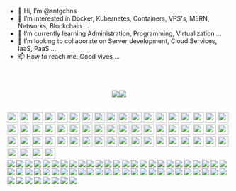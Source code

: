 - 👋 Hi, I’m @sntgchns
- 👀 I’m interested in Docker, Kubernetes, Containers, VPS's, MERN, Networks, Blockchain ...
- 🌱 I’m currently learning Administration, Programming, Virtualization ...
- 💞️ I’m looking to collaborate on Server development, Cloud Services, IaaS, PaaS ...
- 📫 How to reach me: Good vives ...

<br></br>
<div style="display: flex; justify-content: center; align-items:center;">
    <img src="https://github-readme-stats.vercel.app/api?username=sntgchns&show_icons=true&theme=github_dark&hide=stars" />
    <img src="https://github-readme-stats.vercel.app/api/top-langs/?username=sntgchns&theme=github_dark&langs_count=8&layout=compact" />
</div>
<br></br>
<div>
<img height="24" width="24" src="https://cdn.jsdelivr.net/npm/simple-icons@v6/icons/html5.svg" />
<img height="24" width="24" src="https://cdn.jsdelivr.net/npm/simple-icons@v6/icons/css3.svg" />
<img height="24" width="24" src="https://cdn.jsdelivr.net/npm/simple-icons@v6/icons/javascript.svg" />
<img height="24" width="24" src="https://cdn.jsdelivr.net/npm/simple-icons@v6/icons/nodedotjs.svg" />
<img height="24" width="24" src="https://cdn.jsdelivr.net/npm/simple-icons@v6/icons/bootstrap.svg" />
<img height="24" width="24" src="https://cdn.jsdelivr.net/npm/simple-icons@v6/icons/jquery.svg" />
<img height="24" width="24" src="https://cdn.jsdelivr.net/npm/simple-icons@v6/icons/vuedotjs.svg" />
<img height="24" width="24" src="https://cdn.jsdelivr.net/npm/simple-icons@v6/icons/react.svg" />
<img height="24" width="24" src="https://cdn.jsdelivr.net/npm/simple-icons@v6/icons/python.svg" />
<img height="24" width="24" src="https://cdn.jsdelivr.net/npm/simple-icons@v6/icons/flask.svg" />
<img height="24" width="24" src="https://cdn.jsdelivr.net/npm/simple-icons@v6/icons/php.svg" />
<img height="24" width="24" src="https://cdn.jsdelivr.net/npm/simple-icons@v6/icons/cplusplus.svg" />
<img height="24" width="24" src="https://cdn.jsdelivr.net/npm/simple-icons@v6/icons/notepadplusplus.svg" />
<img height="24" width="24" src="https://cdn.jsdelivr.net/npm/simple-icons@v6/icons/visualstudiocode.svg" />
<img height="24" width="24" src="https://cdn.jsdelivr.net/npm/simple-icons@v6/icons/windowsterminal.svg" />
<img height="24" width="24" src="https://cdn.jsdelivr.net/npm/simple-icons@v6/icons/codepen.svg" />
<img height="24" width="24" src="https://cdn.jsdelivr.net/npm/simple-icons@v6/icons/fontawesome.svg" />
<img height="24" width="24" src="https://cdn.jsdelivr.net/npm/simple-icons@v6/icons/docker.svg" />
<img height="24" width="24" src="https://cdn.jsdelivr.net/npm/simple-icons@v6/icons/apache.svg" />
<img height="24" width="24" src="https://cdn.jsdelivr.net/npm/simple-icons@v6/icons/nginx.svg" />
<img height="24" width="24" src="https://cdn.jsdelivr.net/npm/simple-icons@v6/icons/openssl.svg" />
<img height="24" width="24" src="https://cdn.jsdelivr.net/npm/simple-icons@v6/icons/mysql.svg" />
<img height="24" width="24" src="https://cdn.jsdelivr.net/npm/simple-icons@v6/icons/phpmyadmin.svg" />
<img height="24" width="24" src="https://cdn.jsdelivr.net/npm/simple-icons@v6/icons/github.svg" />
<img height="24" width="24" src="https://cdn.jsdelivr.net/npm/simple-icons@v6/icons/godaddy.svg" />
<img height="24" width="24" src="https://cdn.jsdelivr.net/npm/simple-icons@v6/icons/adobephotoshop.svg" />
<img height="24" width="24" src="https://cdn.jsdelivr.net/npm/simple-icons@v6/icons/kubernetes.svg" />
<img height="24" width="24" src="https://cdn.jsdelivr.net/npm/simple-icons@v6/icons/mongodb.svg" />
<img height="24" width="24" src="https://cdn.jsdelivr.net/npm/simple-icons@v6/icons/mariadb.svg" />
<img height="24" width="24" src="https://cdn.jsdelivr.net/npm/simple-icons@v6/icons/serverless.svg" />
<img height="24" width="24" src="https://cdn.jsdelivr.net/npm/simple-icons@v6/icons/wireshark.svg" />
<img height="24" width="24" src="https://cdn.jsdelivr.net/npm/simple-icons@v6/icons/stackoverflow.svg" />
<img height="24" width="24" src="https://cdn.jsdelivr.net/npm/simple-icons@v6/icons/windows.svg" />
<img height="24" width="24" src="https://cdn.jsdelivr.net/npm/simple-icons@v6/icons/pihole.svg" />
<img height="24" width="24" src="https://cdn.jsdelivr.net/npm/simple-icons@v6/icons/ubuntu.svg" />
<img height="24" width="24" src="https://cdn.jsdelivr.net/npm/simple-icons@v6/icons/debian.svg" />
<img height="24" width="24" src="https://cdn.jsdelivr.net/npm/simple-icons@v6/icons/kalilinux.svg" />
<img height="24" width="24" src="https://cdn.jsdelivr.net/npm/simple-icons@v6/icons/linux.svg" />
<img height="24" width="24" src="https://cdn.jsdelivr.net/npm/simple-icons@v6/icons/android.svg" />
<img height="24" width="24" src="https://cdn.jsdelivr.net/npm/simple-icons@v6/icons/microsoftoffice.svg" />
<img height="24" width="24" src="https://cdn.jsdelivr.net/npm/simple-icons@v6/icons/microsoftedge.svg" />
<img height="24" width="24" src="https://cdn.jsdelivr.net/npm/simple-icons@v6/icons/google.svg" />
<img height="24" width="24" src="https://cdn.jsdelivr.net/npm/simple-icons@v6/icons/googleanalytics.svg" />
<img height="24" width="24" src="https://cdn.jsdelivr.net/npm/simple-icons@v6/icons/googleads.svg" />
<img height="24" width="24" src="https://cdn.jsdelivr.net/npm/simple-icons@v6/icons/sketchup.svg" />
<img height="24" width="24" src="https://cdn.jsdelivr.net/npm/simple-icons@v6/icons/blockchaindotcom.svg" />
<img height="24" width="24" src="https://cdn.jsdelivr.net/npm/simple-icons@v6/icons/hyperledger.svg" />
<img height="24" width="24" src="https://cdn.jsdelivr.net/npm/simple-icons@v6/icons/bitcoin.svg" />
<img height="24" width="24" src="https://cdn.jsdelivr.net/npm/simple-icons@v6/icons/ethereum.svg" />
<img height="24" width="24" src="https://cdn.jsdelivr.net/npm/simple-icons@v6/icons/tether.svg" />
<img height="24" width="24" src="https://cdn.jsdelivr.net/npm/simple-icons@v6/icons/intel.svg" />
<img height="24" width="24" src="https://cdn.jsdelivr.net/npm/simple-icons@v6/icons/instagram.svg" />
<img height="24" width="24" src="https://cdn.jsdelivr.net/npm/simple-icons@v6/icons/facebook.svg" />
<img height="24" width="24" src="https://cdn.jsdelivr.net/npm/simple-icons@v6/icons/whatsapp.svg" />
<img height="24" width="24" src="https://cdn.jsdelivr.net/npm/simple-icons@v6/icons/telegram.svg" />
<img height="24" width="24" src="https://cdn.jsdelivr.net/npm/simple-icons@v6/icons/twitter.svg" />
<img height="24" width="24" src="https://cdn.jsdelivr.net/npm/simple-icons@v6/icons/youtube.svg" />
<img height="24" width="24" src="https://cdn.jsdelivr.net/npm/simple-icons@v6/icons/youtubemusic.svg" />
</div>
<div>
<img src="https://img.shields.io/badge/-HTML5-333333?logo=html5&logoColor=E34F26&style=flat-square" />
<img src="https://img.shields.io/badge/-CSS3-333333?logo=css3&logoColor=1572B6&style=flat-square" />
<img src="https://img.shields.io/badge/-JavaScript-333333?logo=javascript&logoColor=F7DF1E&style=flat-square" />
<img src="https://img.shields.io/badge/-NodeJS-333333?logo=nodedotjs&logoColor=339933&style=flat-square" />
<img src="https://img.shields.io/badge/-Bootstrap-333333?logo=bootstrap&logoColor=7952B3&style=flat-square" />
<img src="https://img.shields.io/badge/-jQuery-333333?logo=jquery&logoColor=0769AD&style=flat-square" />
<img src="https://img.shields.io/badge/-Vue.js-333333?logo=vuedotjs&logoColor=4FC08D&style=flat-square" />
<img src="https://img.shields.io/badge/-ReactJS-333333?logo=react&logoColor=61DAFB&style=flat-square" />
<img src="https://img.shields.io/badge/-Python-333333?logo=python&logoColor=3776AB&style=flat-square" />
<img src="https://img.shields.io/badge/-Flask-333333?logo=flask&logoColor=000000&style=flat-square" />
<img src="https://img.shields.io/badge/-PHP-333333?logo=php&logoColor=777BB4&style=flat-square" />
<img src="https://img.shields.io/badge/-C++-333333?logo=cplusplus&logoColor=00599C&style=flat-square" />
<img src="https://img.shields.io/badge/-Notepad++-333333?logo=notepadplusplus&logoColor=90E59A&style=flat-square" />
<img src="https://img.shields.io/badge/-VSCode-333333?logo=visualstudiocode&logoColor=007ACC&style=flat-square" />
<img src="https://img.shields.io/badge/-Windows%20Terminal-333333?logo=windowsterminal&logoColor=4D4D4D&style=flat-square" />
<img src="https://img.shields.io/badge/-CodePen-333333?logo=codepen&logoColor=000000&style=flat-square" />
<img src="https://img.shields.io/badge/-Font%20Awesome-333333?logo=fontawesome&logoColor=339AF0&style=flat-square" />
<img src="https://img.shields.io/badge/-Docker-333333?logo=docker&logoColor=2496ED&style=flat-square" />
<img src="https://img.shields.io/badge/-Apache-333333?logo=apache&logoColor=D22128&style=flat-square" />
<img src="https://img.shields.io/badge/-NGINX-333333?logo=nginx&logoColor=009639&style=flat-square" />
<img src="https://img.shields.io/badge/-OpenSSL-333333?logo=openssl&logoColor=721412&style=flat-square" />
<img src="https://img.shields.io/badge/-MySQL-333333?logo=mysql&logoColor=4479A1&style=flat-square" />
<img src="https://img.shields.io/badge/-phpMyAdmin-333333?logo=phpmyadmin&logoColor=6C78AF&style=flat-square" />
<img src="https://img.shields.io/badge/-GitHub-333333?logo=github&logoColor=181717&style=flat-square" />
<img src="https://img.shields.io/badge/-GoDaddy-333333?logo=godaddy&logoColor=1BDBDB&style=flat-square" />
<img src="https://img.shields.io/badge/-Photoshop-333333?logo=adobephotoshop&logoColor=31A8FF&style=flat-square" />
<img src="https://img.shields.io/badge/-Kubernetes-333333?logo=kubernetes&logoColor=326CE5&style=flat-square" />
<img src="https://img.shields.io/badge/-MongoDB-333333?logo=mongodb&logoColor=47A248A&style=flat-square" />
<img src="https://img.shields.io/badge/-MariaDB-333333?logo=mariadb&logoColor=003545&style=flat-square" />
<img src="https://img.shields.io/badge/-Serverless-333333?logo=serverless&logoColor=FD5750&style=flat-square" />
<img src="https://img.shields.io/badge/-Wireshark-333333?logo=wireshark&logoColor=1679A7&style=flat-square" />
<img src="https://img.shields.io/badge/-Stack%20Overflow-333333?logo=stackoverflow&logoColor=F58025&style=flat-square" />
<img src="https://img.shields.io/badge/-Windows-333333?logo=windows&logoColor=0078D6&style=flat-square" />
<img src="https://img.shields.io/badge/-Pihole-333333?logo=pihole&logoColor=96060C&style=flat-square" />
<img src="https://img.shields.io/badge/-Ubuntu-333333?logo=ubuntu&logoColor=E95420&style=flat-square" />
<img src="https://img.shields.io/badge/-Debian-333333?logo=debian=A81D33&style=flat-square" />
<img src="https://img.shields.io/badge/-Kali%20Linux-333333?logo=kalilinux&logoColor=557C94&style=flat-square" />
<img src="https://img.shields.io/badge/-Linux-333333?logo=linux&logoColor=FCC624&style=flat-square" />
<img src="https://img.shields.io/badge/-Android-333333?logo=android&logoColor=3DDC84&style=flat-square" />
<img src="https://img.shields.io/badge/-Microsoft%20Office-333333?logo=microsoftoffice&logoColor=D83B01&style=flat-square" />
<img src="https://img.shields.io/badge/-Microsoft%20Edge-333333?logo=microsoftedge&logoColor=0078D7&style=flat-square" />
<img src="https://img.shields.io/badge/-Google-333333?logo=google&logoColor=4285F4&style=flat-square" />
<img src="https://img.shields.io/badge/-Google%20Analytics-333333?logo=googleanalytics&logoColor=E37400style=flat-square" />
<img src="https://img.shields.io/badge/-Google%20Ads-333333?logo=googleadsColor=4285F4&style=flat-square" />
<img src="https://img.shields.io/badge/-SketchUp-333333?logo=sketchup&logoColor=005F9E&style=flat-square" />
<img src="https://img.shields.io/badge/-Blockchain.com-333333?logo=blockchaindotcom&logoColor=121D33&style=flat-square" />
<img src="https://img.shields.io/badge/-Hyperledger-333333?logo=hyperledger&logoColor=2F3134&style=flat-square" />
<img src="https://img.shields.io/badge/-Bitcoin-333333?logo=bitcoin&logoColor=F7931A&style=flat-square" />
<img src="https://img.shields.io/badge/-Ethereum-333333?logo=ethereum&logoColor=3C3C3D&style=flat-square" />
<img src="https://img.shields.io/badge/-Tether-333333?logo=tether&logoColor=50AF95&style=flat-square" />
<img src="https://img.shields.io/badge/-Intel-333333?logo=intel&logoColor=0071C5&style=flat-square" />
<img src="https://img.shields.io/badge/-Instagram-333333?logo=instagram&logoColor=E4405F&style=flat-square" />
<img src="https://img.shields.io/badge/-Facebook-333333?logo=facebook&logoColor=1877F2&style=flat-square" />
<img src="https://img.shields.io/badge/-WhatsApp-333333?logo=whatsapp&logoColor=25D366&style=flat-square" />
<img src="https://img.shields.io/badge/-Telegram-333333?logo=telegram&logoColor=26A5E4&style=flat-square" />
<img src="https://img.shields.io/badge/-Twitter-333333?logo=twitter&logoColor=1DA1F2&style=flat-square" />
<img src="https://img.shields.io/badge/-YouTube-333333?logo=youtube&logoColor=FF0000&style=flat-square" />
<img src="https://img.shields.io/badge/-YouTube%20Music-333333?logo=youtubemusic&logoColor=FF0000&style=flat-square" />
</div>

<!---
sntgchns/sntgchns is a ✨ special ✨ repository because its `README.md` (this file) appears on your GitHub profile.
You can click the Preview link to take a look at your changes.
--->
